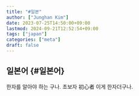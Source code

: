 ```yaml
---
title: "#일본"
author: ["Junghan Kim"]
date: 2023-07-25T14:50:00+09:00
lastmod: 2024-09-21T12:52:54+09:00
tags: ["japan"]
categories: ["meta"]
draft: false
---
```


## 일본어 {#일본어}

한자를 알아야 하는 구나. 초보자 初心者 이게 한자더구나.
